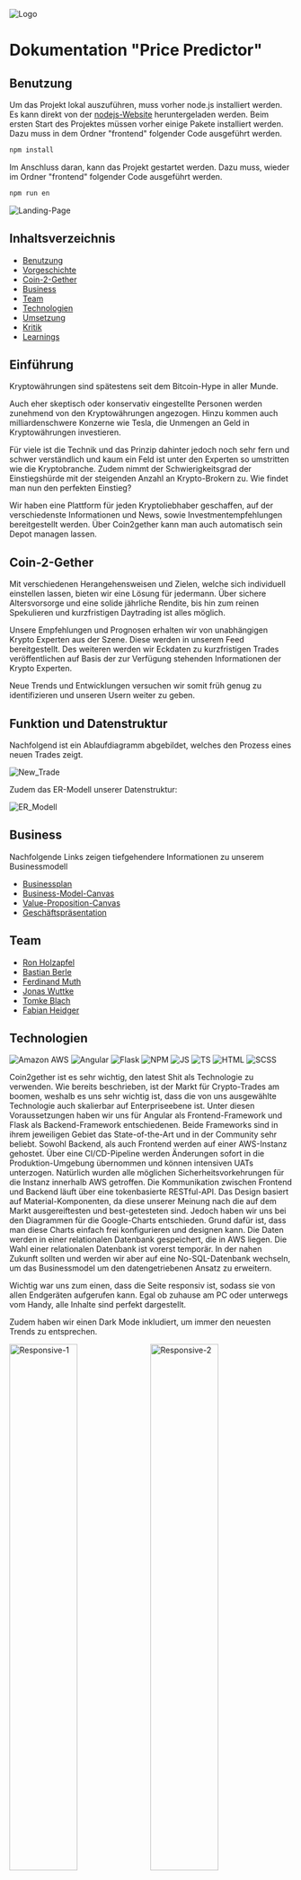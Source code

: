 ![Logo](img/logo_schmal.png)

# Dokumentation "Price Predictor"


## Benutzung

Um das Projekt lokal auszuführen, muss vorher node.js installiert werden. Es kann direkt von der [nodejs-Website](https://nodejs.org/en/download/) heruntergeladen werden.
Beim ersten Start des Projektes müssen vorher einige Pakete installiert werden. Dazu muss in dem Ordner "frontend" folgender Code ausgeführt werden.

```bash
npm install
```

Im Anschluss daran, kann das Projekt gestartet werden. Dazu muss, wieder im Ordner "frontend" folgender Code ausgeführt werden.

```bash
npm run en
```

![Landing-Page](img/c2g_2.png)


## Inhaltsverzeichnis

- [Benutzung](#Benutzung)
- [Vorgeschichte](#Vorgeschichte)
- [Coin-2-Gether](#Coin-2-Gether)
- [Business](#Business)
- [Team](#Team)
- [Technologien](#Technologien)
- [Umsetzung](#Umsetzung)
- [Kritik](#Kritik)
- [Learnings](#Learnings)


## Einführung

Kryptowährungen sind spätestens seit dem Bitcoin-Hype in aller Munde.

Auch eher skeptisch oder konservativ eingestellte Personen werden zunehmend von den Kryptowährungen angezogen. Hinzu kommen auch milliardenschwere Konzerne wie Tesla, die Unmengen an Geld in Kryptowährungen investieren.

Für viele ist die Technik und das Prinzip dahinter jedoch noch sehr fern und schwer verständlich und kaum ein Feld ist unter den Experten so umstritten wie die Kryptobranche. Zudem nimmt der Schwierigkeitsgrad der Einstiegshürde mit der steigenden Anzahl an Krypto-Brokern zu. Wie findet man nun den perfekten Einstieg?

Wir haben eine Plattform für jeden Kryptoliebhaber geschaffen, auf der verschiedenste Informationen und News, sowie Investmentempfehlungen bereitgestellt werden. Über Coin2gether kann man auch automatisch sein Depot managen lassen.


## Coin-2-Gether

Mit verschiedenen Herangehensweisen und Zielen, welche sich individuell einstellen lassen, bieten wir eine Lösung für jedermann. Über sichere Altersvorsorge und eine solide jährliche Rendite, bis hin zum reinen Spekulieren und kurzfristigen Daytrading ist alles möglich.

Unsere Empfehlungen und Prognosen erhalten wir von unabhängigen Krypto Experten aus der Szene. Diese werden in unserem Feed bereitgestellt. Des weiteren werden wir Eckdaten zu kurzfristigen Trades veröffentlichen auf Basis der zur Verfügung stehenden Informationen der Krypto Experten.

Neue Trends und Entwicklungen versuchen wir somit früh genug zu identifizieren und unseren Usern weiter zu geben.


## Funktion und Datenstruktur

Nachfolgend ist ein Ablaufdiagramm abgebildet, welches den Prozess eines neuen Trades zeigt.

![New_Trade](img/Ablauf_Trade.png)

Zudem das ER-Modell unserer Datenstruktur:

![ER_Modell](img/ER_Modell.png)


## Business

Nachfolgende Links zeigen tiefgehendere Informationen zu unserem Businessmodell

- [Businessplan]()
- [Business-Model-Canvas](business/business-model-canvas.png)
- [Value-Proposition-Canvas](business/ValuePropositionCanvas_PricePredictor.png)
- [Geschäftspräsentation](business/Masterslide.pptx)

## Team

- [Ron Holzapfel](https://github.com/Ronho)
- [Bastian Berle](https://github.com/Irish-77)
- [Ferdinand Muth](https://github.com/pfeeerdi)
- [Jonas Wuttke](https://github.com/jonaswuttke)
- [Tomke Blach](https://github.com/tomkeblach)
- [Fabian Heidger](https://github.com/FHeidger)


## Technologien
![Amazon AWS](https://img.shields.io/badge/Technology-AWS-blue?style=flat&logo=amazon%20aws)
![Angular](https://img.shields.io/badge/Technology-Angular-blue?style=flat&logo=angular)
![Flask](https://img.shields.io/badge/Technology-Flask-blue?style=flat&logo=flask)
![NPM](https://img.shields.io/badge/Packages-NPM-blue?style=flat&logo=npm)
![JS](https://img.shields.io/badge/Language-JavaScript-blue?style=flat&logo=JavaScript)
![TS](https://img.shields.io/badge/Language-TypeScript-blue?style=flat&logo=Typescript)
![HTML](https://img.shields.io/badge/Language-HTML5-blue?style=flat&logo=HTML5)
![SCSS](https://img.shields.io/badge/Language-SCSS-blue?style=flat&logo=CSS3)

Coin2gether ist es sehr wichtig, den latest Shit als Technologie zu verwenden. Wie bereits beschrieben, ist der Markt für Crypto-Trades am boomen, weshalb es uns sehr wichtig ist, dass die von uns ausgewählte Technologie auch skalierbar auf Enterpriseebene ist. Unter diesen Voraussetzungen haben wir uns für Angular als Frontend-Framework und Flask als Backend-Framework entschiedenen. Beide Frameworks sind in ihrem jeweiligen Gebiet das State-of-the-Art und in der Community sehr beliebt. Sowohl Backend, als auch Frontend werden auf einer AWS-Instanz gehostet. Über eine CI/CD-Pipeline werden Änderungen sofort in die Produktion-Umgebung übernommen und können intensiven UATs unterzogen. Natürlich wurden alle möglichen Sicherheitsvorkehrungen für die Instanz innerhalb AWS getroffen. Die Kommunikation zwischen Frontend und Backend läuft über eine tokenbasierte RESTful-API. Das Design basiert auf Material-Komponenten, da diese unserer Meinung nach die auf dem Markt ausgereiftesten und best-getesteten sind. Jedoch haben wir uns bei den Diagrammen für die Google-Charts entschieden. Grund dafür ist, dass man diese Charts einfach frei konfigurieren und designen kann. Die Daten werden in einer relationalen Datenbank gespeichert, die in AWS liegen. Die Wahl einer relationalen Datenbank ist vorerst temporär. In der nahen Zukunft sollten und werden wir aber auf eine No-SQL-Datenbank wechseln, um das Businessmodel um den datengetriebenen Ansatz zu erweitern.

Wichtig war uns zum einen, dass die Seite responsiv ist, sodass sie von allen Endgeräten aufgerufen kann. Egal ob zuhause am PC oder unterwegs vom Handy, alle Inhalte sind perfekt dargestellt.

Zudem haben wir einen Dark Mode inkludiert, um immer den neuesten Trends zu entsprechen.

<div>
<img src="img/c2g_3.png" width="49%" alt="Responsive-1" />
<img src="img/c2g_4.png" width="49%" alt="Responsive-2" />
</div>

![Dark-Mode](img/c2g_1.png)


## Umsetzung

Jeder aus unserem Team hat sein spezifisches Aufgabengebiet gehabt.

[Ferdinand Muth](https://github.com/pfeeerdi) hat das Backend als Aufgabe. Dementsprechend übernimmt er die Wartung unserer AWS-Instanz, die Programmierung der Datenbasis und der damit verbundenen API-Schnittstelle, sowie der CI/CD-Pipeline, um unsere Development-Umgebung in die Produktionsumgebung zu überführen.

[Ron Holzapfel](https://github.com/Ronho) und [Bastian Berle](https://github.com/Irish-77) vereinen das Backend mit dem Frontend und kümmern sich um die datengetriebenen Inhalte unseres Projektes. Dabei hatten beide ihre speziellen Gebiete wie Authentifizierung, Blogfeed und Blogpost oder die Profilseite mit den Charts. Zudem übernehmen Ron und Bastian die Führung des Projektes wie die Leitung der Meetings und der Aufgabenkontrolle.

[Fabian Heidger](https://github.com/FHeidger) ist hauptsächlich im Frontend unterwegs und betreut die datenungetriebenene Inhalte des Projektes. Zudem arbeitet er gegen Ende hin an der Dokumentation mit und dient als Springer.

[Jonas Wuttke](https://github.com/jonaswuttke) ist unser Business- und Designmanager. Er erstellte unser Designentwurf und kümmmert sich um alle Businessangelegenheiten wie das Business-Model-Canvas oder zuletzt unser Werbevideo.

[Tomke Blach](https://github.com/tomkeblach) dient als Springer und unterstützt alle anderen Mitglieder in ihren Bereichen. So arbeitet er mit im Frontend, liefert Inhalte oder unterstützt Jonas beim Werbevideo.

Unserem Team war ein gemeinsames Arbeiten sehr wichtig. So haben wir ein wöchentliches Meeting, wo wir alle angesammelten Themen besprechen. Dementsprechen werden zuerst alle erledigten Aufgaben geprüft und als erledigt markiert. Im weiteren Schritt offene Fragen geklärt und zuletzt die Aufgaben bis zum nächsten Meeting verteilt.

Zur Planung und Übersichtlichkeit haben wir mit den Möglichkeiten von GitHub gearbeitet. So war unser wichtigstes Arbeitsmittel das von GitHub integrierte KANBAN-Board, wo wir alle Aufgaben in verschiedene Listen wie geplant, in Arbeit, Review und Done eingeteilt haben. Dies diente dazu, dass wir jederzeit über eine Übersicht der aktuellen Todos verfügt haben.

Zudem haben wir Issues benutzt, um direkte Probleme und Bugs einzelnenen Teammitgliedern und Gruppen zuzuweisen.

![branch_sytem](img/branch_system.jpeg)

Ein wichtiger Punkt in der Programmierung war die Arbeit mit Branches in GitHub. Dementsprechen haben wir einige Features ausgelagert und nach fertiger Überprüfung wieder mit dem Develop-Branch gemerged. Dies diente dazu, dass die einzelnen Mitglieder unabhängig voneinander arbeiten konnten.

In den letzten Wochen und Tagen haben wir uns zweimal die Woche in einem Meeting getroffen, um schneller auf Fragen und Probleme reagieren zu können. 


## Kritik

- Die Vollständigkeit bei Meetings hätte teilweise besser sein können
- Die Dokumentation hätte von Anfang an stärker in den Fokus rücken müssen (Gerade im Hinblick auf Funktionsweisen und Datenstrukturen)
- Für die Zukunft sollte nicht weiterhin Whatsapp als Channel verwendet werden, da hier keine ausreichende Übersicht geboten wird


## Learnings

Durch die Arbeit im Team und die Verwendung neuer und unbekannter Technologien haben wir auch einige Punkte als Learnings mitgenommen.

- Bei neuen Technologien ist Vorsicht geboten. Fehler können sehr schnell passieren und mitunter gravierende Folgen haben
- Testen ist das A und O!
- Fremdbibliotheken sind nicht immer so gut wie man denkt
- Auch bei Standardbibliotheken kann man vorsichtig sein (bspw. war die Nutzung von MatGridList als Komponente nicht zu empfehlen, sodass wir auf die Flex-Komponente umgestiegen sind, um die Applikation responsive zu gestalten)
- Die Kommunikation im Team lief mit Verlauf des Projektes immer besser





<!--
## **Guidelines for Dvlprs**

#### Coding
- follow guidelines of Uncle Bob's [Clean Code](http://blog.cleancoder.com/)

#### Commiting Rules
- translation for an element: ```added translations lang={ de/en/all } for { element }```
    > added translations lang=de for signin
- typos: ```"fixed typos in <destination>"```
- connect frontend with backend: ```connect fronend w/ backend => { element }```

#### Branch System
![branch_sytem](img/branch_system.jpeg) -->